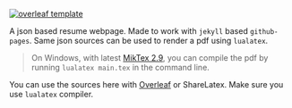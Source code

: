 

[![overleaf template](https://img.shields.io/badge/overleaf--template-use-green.svg?style=flat)](https://www.overleaf.com/articles/kumar-pallavs-one-page-resume/cqtggyfbyrdk)

A json based resume webpage. Made to work with `jekyll` based `github-pages`. Same json sources can be used to render a pdf using `lualatex`.

> On Windows, with latest [MikTex 2.9](https://miktex.org/download), you can compile the pdf by running `lualatex main.tex` in the command line.

You can use the sources here with [Overleaf](https://www.overleaf.com/articles/kumar-pallavs-one-page-resume/cqtggyfbyrdk) or ShareLatex. Make sure you use `lualatex` compiler.
